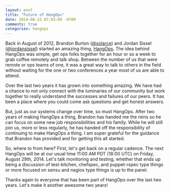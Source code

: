 ```yaml
---
layout: post
title: "Future of HangOps"
date: 2014-08-22 07:03:09 -0700
comments: true
categories: hangops
---
```

Back in August of 2012, Brandon Burton ([@solarce](https://twitter.com/solarce)) and Jordan Sissel ([@jordansissel](https://twitter.com/jordansissel)) started an amazing thing, [HangOps](http://hangops.com). The idea behind HangOps was simple, get ops folks together for an hour or so a week to grab coffee remotely and talk shop. Between the number of us that were remote or ops teams of one, it was a great way to talk to others in the field without waiting for the one or two conferences a year most of us are able to attend.

Over the last two years it has grown into something amazing. We have had a chance to not only connect with the luminaries of our community but work together to really understand the successes and failures of our peers. It has been a place where you could come ask questions and get honest answers.

But, just as our systems change over time, so must HangOps. After two years of making HangOps a thing, Brandon has handed me the reins so he can focus on some new job responsibilities and his family. While he will still join us, more or less regularly, he has handed off the responsibility of continuing to make HangOps a thing. I am super grateful for the guidance that Brandon has provided and for getting this all started.

So, where to from here? First, let's get back on a regular cadence. The next HangOps will be at our usual time 11:00 AM PDT (18:00 UTC) on Friday, August 29th, 2014. Let's talk monitoring and testing, whether that ends up being a discussion of test-kitchen, chefspec, and puppet-rspec type things or more focused on sensu and nagios type things is up to the panel.

Thanks again to everyone that has been part of HangOps over the last two years. Let's make it another awesome two years!